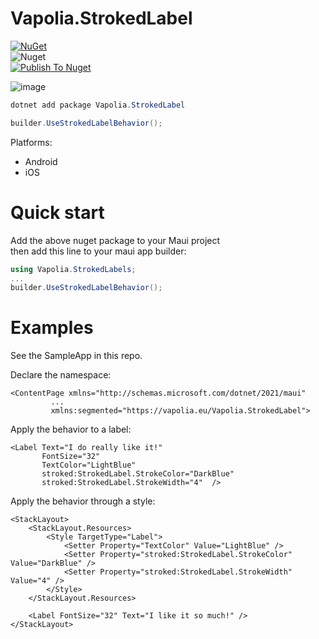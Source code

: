 # Vapolia.StrokedLabel

[![NuGet][nuget-img]][nuget-link]  
![Nuget](https://img.shields.io/nuget/dt/Vapolia.StrokedLabel)  
[![Publish To Nuget](https://github.com/vapolia/StrokedLabel/actions/workflows/main.yaml/badge.svg)](https://github.com/vapolia/StrokedLabel/actions/workflows/main.yaml)

![image](https://github.com/user-attachments/assets/7551e1f0-01b0-49b7-8824-64b14957aad7)


```cs
dotnet add package Vapolia.StrokedLabel

builder.UseStrokedLabelBehavior();
```

[nuget-link]: https://www.nuget.org/packages/Vapolia.StrokedLabel/
[nuget-img]: https://img.shields.io/nuget/v/Vapolia.StrokedLabel

Platforms:
- Android
- iOS

# Quick start

Add the above nuget package to your Maui project   
then add this line to your maui app builder:

```c#
using Vapolia.StrokedLabels;
...
builder.UseStrokedLabelBehavior();
```

# Examples

See the SampleApp in this repo.

Declare the namespace:
```xaml
<ContentPage xmlns="http://schemas.microsoft.com/dotnet/2021/maui"
         ...
         xmlns:segmented="https://vapolia.eu/Vapolia.StrokedLabel">
```

Apply the behavior to a label:
```xaml
<Label Text="I do really like it!"
       FontSize="32"
       TextColor="LightBlue"
       stroked:StrokedLabel.StrokeColor="DarkBlue"
       stroked:StrokedLabel.StrokeWidth="4"  />
```

Apply the behavior through a style:
```xaml
<StackLayout>
    <StackLayout.Resources>
        <Style TargetType="Label">
            <Setter Property="TextColor" Value="LightBlue" />
            <Setter Property="stroked:StrokedLabel.StrokeColor" Value="DarkBlue" />
            <Setter Property="stroked:StrokedLabel.StrokeWidth" Value="4" />
        </Style>
    </StackLayout.Resources>

    <Label FontSize="32" Text="I like it so much!" />
</StackLayout>
```
